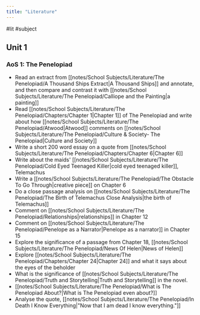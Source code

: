 ```yaml
---
title: "Literature"
---
```


#lit #subject 
## Unit 1
### AoS 1: The Penelopiad
- Read an extract from [[notes/School Subjects/Literature/The Penelopiad/A Thousand Ships Extract|A Thousand Ships]] and annotate, and then compare and contrast it with [[notes/School Subjects/Literature/The Penelopiad/Calliope and the Painting|a painting]]
- Read [[notes/School Subjects/Literature/The Penelopiad/Chapters/Chapter 1|Chapter 1]] of The Penelopiad and write about how [[notes/School Subjects/Literature/The Penelopiad/Atwood|Atwood]] comments on [[notes/School Subjects/Literature/The Penelopiad/Culture & Society- The Penelopiad|Culture and Society]]
- Write a short 200 word essay on a quote from [[notes/School Subjects/Literature/The Penelopiad/Chapters/Chapter 6|Chapter 6]]
- Write about the maids' [[notes/School Subjects/Literature/The Penelopiad/Cold Eyed Teenaged Killer|cold eyed teenaged killer]], Telemachus
- Write a [[notes/School Subjects/Literature/The Penelopiad/The Obstacle To Go Through|creative piece]] on Chapter 6
- Do a close passage analysis on [[notes/School Subjects/Literature/The Penelopiad/The Birth of Telemachus Close Analysis|the birth of Telemachus]]
- Comment on [[notes/School Subjects/Literature/The Penelopiad/Relationships|relationships]] in Chapter 12
- Comment on [[notes/School Subjects/Literature/The Penelopiad/Penelope as a Narrator|Penelope as a narrator]] in Chapter 15
- Explore the significance of a passage from Chapter 18, [[notes/School Subjects/Literature/The Penelopiad/News Of Helen|News of Helen]]
- Explore [[notes/School Subjects/Literature/The Penelopiad/Chapters/Chapter 24|Chapter 24]] and what it says about the eyes of the beholder
- What is the significance of [[notes/School Subjects/Literature/The Penelopiad/Truth and Storytelling|Truth and Storytelling]] in the novel.
- [[notes/School Subjects/Literature/The Penelopiad/What is The Penelopiad About?|What is The Penelopiad even about?]]
- Analyse the quote, [[notes/School Subjects/Literature/The Penelopiad/In Death I Know Everything|"Now that I am dead I know everything."]]